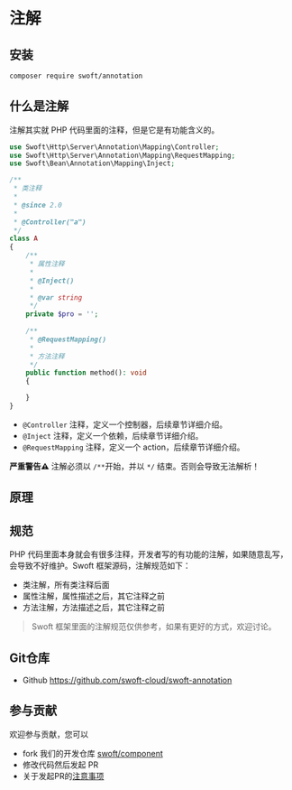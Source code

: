 # 注解

## 安装

```bash
composer require swoft/annotation
```

## 什么是注解

注解其实就 PHP 代码里面的注释，但是它是有功能含义的。

```php
use Swoft\Http\Server\Annotation\Mapping\Controller;
use Swoft\Http\Server\Annotation\Mapping\RequestMapping;
use Swoft\Bean\Annotation\Mapping\Inject;

/**
 * 类注释
 *
 * @since 2.0
 * 
 * @Controller("a")
 */
class A
{
    /**
     * 属性注释
     *
     * @Inject()
     *
     * @var string
     */
    private $pro = '';
    
    /**
     * @RequestMapping()
     * 
     * 方法注释
     */
    public function method(): void
    {

    }
}
```

- `@Controller` 注释，定义一个控制器，后续章节详细介绍。
- `@Inject` 注释，定义一个依赖，后续章节详细介绍。
- `@RequestMapping` 注释，定义一个 action，后续章节详细介绍。

<p class="tip">
    <strong>严重警告⚠️</strong> 注解必须以 <code>/**</code>开始，并以 <code>*/</code> 结束。否则会导致无法解析！
</p>

## 原理

## 规范

PHP 代码里面本身就会有很多注释，开发者写的有功能的注解，如果随意乱写，会导致不好维护。Swoft 框架源码，注解规范如下：

- 类注解，所有类注释后面
- 属性注解，属性描述之后，其它注释之前
- 方法注解，方法描述之后，其它注释之前

> Swoft 框架里面的注解规范仅供参考，如果有更好的方式，欢迎讨论。

## Git仓库

- Github https://github.com/swoft-cloud/swoft-annotation

## 参与贡献

欢迎参与贡献，您可以

- fork 我们的开发仓库 [swoft/component](https://github.com/swoft-cloud/swoft-component)
- 修改代码然后发起 PR
- 关于发起PR的[注意事项](https://github.com/swoft-cloud/swoft/issues/829)
